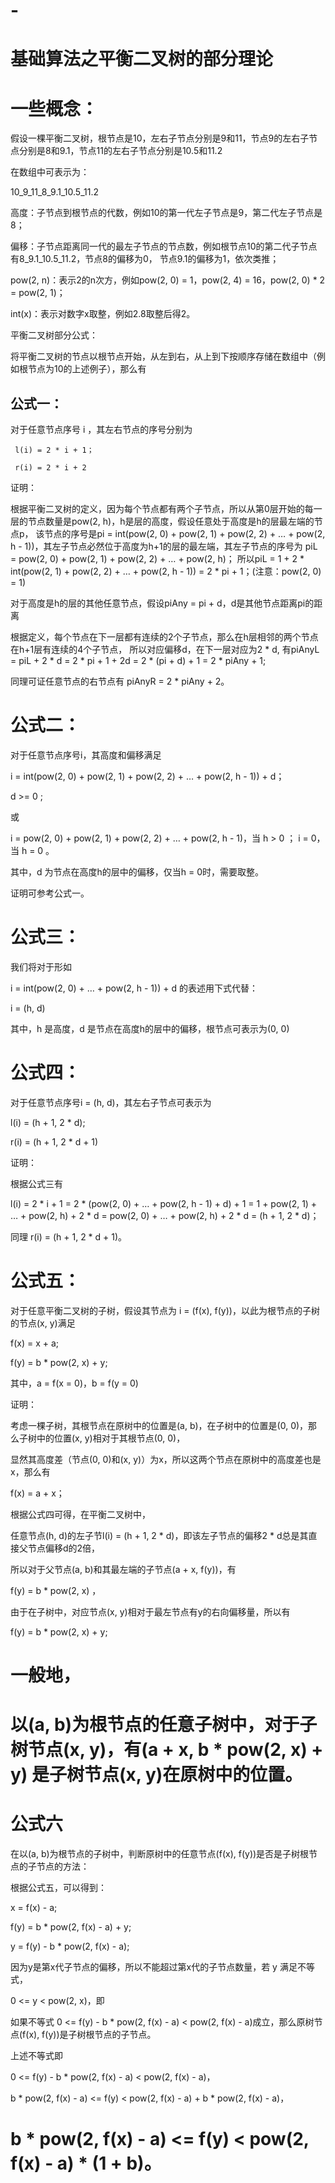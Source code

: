 # -
# 基础算法之平衡二叉树的部分理论


# 一些概念：

假设一棵平衡二叉树，根节点是10，左右子节点分别是9和11，节点9的左右子节点分别是8和9.1，节点11的左右子节点分别是10.5和11.2

在数组中可表示为：

10_9_11_8_9.1_10.5_11.2 

高度：子节点到根节点的代数，例如10的第一代左子节点是9，第二代左子节点是8；

偏移：子节点距离同一代的最左子节点的节点数，例如根节点10的第二代子节点有8_9.1_10.5_11.2，节点8的偏移为0，
节点9.1的偏移为1，依次类推；

pow(2, n)：表示2的n次方，例如pow(2, 0) = 1，pow(2, 4) = 16，pow(2, 0) * 2 = pow(2, 1)；

int(x)：表示对数字x取整，例如2.8取整后得2。


平衡二叉树部分公式：

将平衡二叉树的节点以根节点开始，从左到右，从上到下按顺序存储在数组中（例如根节点为10的上述例子），那么有


## 公式一：

对于任意节点序号 i ，其左右节点的序号分别为

     l(i) = 2 * i + 1；

     r(i) = 2 * i + 2


证明：

根据平衡二叉树的定义，因为每个节点都有两个子节点，所以从第0层开始的每一层的节点数量是pow(2, h)，h是层的高度，假设任意处于高度是h的层最左端的节点p，
该节点的序号是pi = int(pow(2, 0) + pow(2, 1) + pow(2, 2) + … + pow(2, h - 1))，其左子节点必然位于高度为h+1的层的最左端，其左子节点的序号为
piL =  pow(2, 0) + pow(2, 1) + pow(2, 2) + … + pow(2, h)；
所以piL =  1 + 2 * int(pow(2, 1) + pow(2, 2) + … + pow(2, h - 1)) = 2 * pi + 1；(注意：pow(2, 0) = 1)

对于高度是h的层的其他任意节点，假设piAny = pi + d，d是其他节点距离pi的距离

根据定义，每个节点在下一层都有连续的2个子节点，那么在h层相邻的两个节点在h+1层有连续的4个子节点，
所以对应偏移d，在下一层对应为2 * d,
有piAnyL = piL + 2 * d = 2 * pi + 1 + 2d = 2 * (pi + d) + 1 = 2 * piAny + 1;

同理可证任意节点的右节点有 piAnyR = 2 * piAny + 2。


# 公式二：

对于任意节点序号i，其高度和偏移满足

i = int(pow(2, 0) + pow(2, 1) + pow(2, 2) + … + pow(2, h - 1)) + d；

d >= 0 ;

或

i = pow(2, 0) + pow(2, 1) + pow(2, 2) + … + pow(2, h - 1)，当 h > 0 ；
i = 0，当 h = 0 。

其中，d 为节点在高度h的层中的偏移，仅当h = 0时，需要取整。


证明可参考公式一。



# 公式三：

我们将对于形如

i = int(pow(2, 0) + … + pow(2, h - 1)) + d 的表述用下式代替：

i = (h, d)

其中，h 是高度，d 是节点在高度h的层中的偏移，根节点可表示为(0, 0)



# 公式四：

对于任意节点序号i = (h, d)，其左右子节点可表示为

l(i) = (h + 1, 2 * d);

r(i) = (h + 1, 2 * d + 1)


证明：

根据公式三有

l(i) = 2 * i + 1 = 2 * (pow(2, 0) + … + pow(2, h - 1) + d) + 1 = 1 + pow(2, 1) + … + pow(2, h) + 2 * d 
= pow(2, 0) + … + pow(2, h) + 2 * d
= (h + 1, 2 * d)；

同理 r(i) = (h + 1, 2 * d + 1)。



# 公式五：

对于任意平衡二叉树的子树，假设其节点为 i = (f(x), f(y))，以此为根节点的子树的节点(x, y)满足

f(x) = x + a;

f(y) = b * pow(2, x) + y;

其中，a = f(x = 0)，b = f(y = 0)


证明：

考虑一棵子树，其根节点在原树中的位置是(a, b)，在子树中的位置是(0, 0)，那么子树中的位置(x, y)相对于其根节点(0, 0)，

显然其高度差（节点(0, 0)和(x, y)）为x，所以这两个节点在原树中的高度差也是x，那么有

f(x) = a + x；

根据公式四可得，在平衡二叉树中，

任意节点(h, d)的左子节l(i) = (h + 1, 2 * d)，即该左子节点的偏移2 * d总是其直接父节点偏移d的2倍，

所以对于父节点(a, b)和其最左端的子节点(a + x, f(y))，有

f(y) = b * pow(2, x) ，

由于在子树中，对应节点(x, y)相对于最左节点有y的右向偏移量，所以有

f(y) = b * pow(2, x) + y;


# 一般地，

# 以(a, b)为根节点的任意子树中，对于子树节点(x, y)，有(a + x, b * pow(2, x) + y) 是子树节点(x, y)在原树中的位置。


# 公式六 

在以(a, b)为根节点的子树中，判断原树中的任意节点(f(x), f(y))是否是子树根节点的子节点的方法：

根据公式五，可以得到：

x = f(x) - a;

f(y) = b * pow(2, f(x) - a) + y;

y = f(y) - b * pow(2, f(x) - a);

因为y是第x代子节点的偏移，所以不能超过第x代的子节点数量，若 y 满足不等式，

0 <= y < pow(2, x)，即

如果不等式 0 <=  f(y) - b * pow(2, f(x) - a) < pow(2, f(x) - a)成立，那么原树节点(f(x), f(y))是子树根节点的子节点。

上述不等式即

0 <=  f(y) - b * pow(2, f(x) - a) < pow(2, f(x) - a)，

b * pow(2, f(x) - a) <= f(y) < pow(2, f(x) - a) + b * pow(2, f(x) - a)，

# b * pow(2, f(x) - a) <= f(y) < pow(2, f(x) - a) * (1 + b)。
